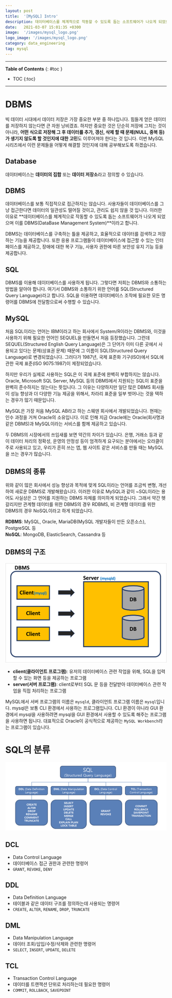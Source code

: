 ```yaml
---
layout: post
title:  '[MySQL] Intro'
description: 데이터베이스를 체계적으로 작동할 수 있도록 돕는 소프트웨어가 나오게 되었으며 이를 DBMS라고 한다
date:   2021-03-07 15:01:35 +0300
image:  '/images/mysql_logo.png'
logo_image: '/images/mysql_logo.png'
category: data_engineering
tag: mysql
---
```


---
**Table of Contents**
{: #toc }
*  TOC
{:toc}

---

# DBMS  
빅 데이터 시대에서 데이터 저장은 가장 중요한 부분 중 하나입니다. 힘들게 얻은 데이터를 저장하지 않는다면 큰 자원 낭비겠죠. 하지만 중요한 것은 단순히 저장에 그치는 것이 아니라, **어떤 식으로 저장해 그 후 데이터를 추가, 갱신, 삭제 할 때 문제(NULL, 중복 등)가 생기지 않도록 할 것인지에 대한 고민**도 이루어져야 한다는 것 입니다. 이번 MySQL 시리즈에서 이런 문제들을 어떻게 해결할 것인지에 대해 공부해보도록 하겠습니다.  

## Database
데이터베이스는 **데이터의 집합** 또는 **데이터 저장소**라고 정의할 수 있습니다.  

## DBMS
데이터베이스를 보통 직접적으로 접근하지는 않습니다. 사용자들이 데이터베이스를 그냥 접근한다면 데이터의 일관성도 떨어질 것이고, 관리도 쉽지 않을 것 입니다. 이러한 이유로 **데이터베이스를 체계적으로 작동할 수 있도록 돕는 소프트웨어가 나오게 되었으며 이를 DBMS(DataBase Management System)**이라고 합니다.  

DBMS는 데이터베이스를 구축하는 틀을 제공하고, 효율적으로 데이터를 검색하고 저장하는 기능을 제공합니다. 또한 응용 프로그램들이 데이터베이스에 접근할 수 있는 인터페이스를 제공하고, 장애에 대한 복구 기능, 사용자 권한에 따른 보안성 유지 기능 등을 제공합니다.  

## SQL
DBMS를 이용해 데이터베이스를 사용하게 됩니다. 그렇다면 저희는 DBMS와 소통하는 방법을 알아야 합니다. 여기서 DBMS와 소통하기 위한 언어를 SQL(Structured Query Language)라고 합니다. SQL을 이용하면 데이터베이스 조작에 필요한 모든 명령어를 DBMS에 전달함으로써 수행할 수 있습니다.  

## MySQL  
처음 SQL이라는 언어는 IBM이라고 하는 회사에서 System/R이라는 DBMS와, 이것을 사용하기 위해 필요한 언어인 SEQUEL을 만들면서 처음 등장했습니다. 그런데 SEQUEL(Structured English Query Language)은 그 단어가 이미 다른 곳에서 사용되고 있다는 문제(상표권 문제) 때문에 그 이름이 SQL(Structured Query Language)로 변경되었습니다. 그러다가 1987년, 국제 표준화 기구(ISO)에서 SQL에 관한 국제 표준(ISO 9075:1987)이 제정되었습니다.  

하지만 우리가 실제로 사용하는 SQL은 이 국제 표준에 완벽히 부합하지는 않습니다. Oracle, Microsoft SQL Server, MySQL 등의 DBMS에서 지원되는 SQL이 표준을 완벽히 준수하지는 않는다는 뜻입니다. 그 이유는 다양하지만 일단 많은 DBMS 회사들이 성능 향상과 더 다양한 기능 제공을 위해서, 차라리 표준을 일부 벗어나는 것을 택하는 경우가 많기 때문입니다.  

MySQL은 가장 처음 MySQL AB라고 하는 스웨덴 회사에서 개발되었습니다. 현재는 인수 과정을 거쳐 Oracle의 소유입니다. 이로 인해 지금 Oracle에는 Oracle(회사명과 같은 DBMS)과 MySQL이라는 서비스를 함께 제공하고 있습니다.  

두 DBMS의 시장에서의 쓰임새를 보면 약간의 차이가 있습니다. 은행, 거래소 등과 같이 데이터 처리의 정확성, 운영의 안정성 등이 엄격하게 요구되는 분야에서는 오라클이 주로 사용되고 있고, 우리가 흔히 쓰는 앱, 웹 사이트 같은 서비스를 만들 때는 MySQL을 쓰는 경우가 많습니다.  

## DBMS의 종류  
위와 같이 많은 회사에서 성능 향상과 목적에 맞게 SQL이라는 언어를 조금씩 변형, 개선하여 새로운 DBMS로 개발해왔습니다. 이러한 이유로 MySQL과 같이 ~SQL이라는 용어도 사실상은 그 언어를 지원하는 DBMS 자체를 의미하게 되었습니다. 그래서 약간 헷갈리지만 관계형 데이터를 위한 DBMS의 경우 RDBMS, 비 관계형 데이터를 위한 DBMS의 경우 NoSQL이라고 하게 되었습니다.  

**RDBMS**: MySQL, Oracle, MariaDB(MySQL 개발자들이 만든 오픈소스), PostgreSQL 등  
**NoSQL**: MongoDB, ElasticSearch, Cassandra 등

## DBMS의 구조  

![](/images/mysql_1.png)  

- **client(클라이언트 프로그램)**: 유저의 데이터베이스 관련 작업을 위해, SQL을 입력할 수 있는 화면 등을 제공하는 프로그램  
- **server(서버 프로그램)**: client로부터 SQL 문 등을 전달받아 데이터베이스 관련 작업을 직접 처리하는 프로그램

MySQL에서 서버 프로그램의 이름은 `mysqld`, 클라이언트 프로그램 이름은 `mysql`입니다. mysql은 보통 CLI 환경에서 사용하는 프로그램입니다. CLI 환경이 아니라 GUI 환경에서 mysql을 사용하려면 mysql을 GUI 환경에서 사용할 수 있도록 해주는 프로그램을 사용하면 됩니다. 대표적으로 Oracle이 공식적으로 제공하는 `MySQL Workbench`라는 프로그램이 있습니다. 

# SQL의 분류

![](/images/sql_category.png)

## DCL

- Data Control Language
- 데이터베이스 접근 권한과 관련한 명령어
- `GRANT`, `REVOKE`, `DENY`

## DDL

- Data Definition Language
- 테이블과 같은 데이터 구조를 정의하는데 사용되는 명령어
- `CREATE`, `ALTER`, `RENAME`, `DROP`, `TRUNCATE`

## DML

- Data Manipulation Language
- 데이터 조회/삽입/수정/삭제와 관련한 명령어
- `SELECT`, `INSERT`, `UPDATE`, `DELETE`

## TCL

- Transaction Control Language
- 데이터를 트랜잭션 단위로 처리하는데 필요한 명령어
- `COMMIT`, `ROLLBACK`, `SAVEPOINT`
